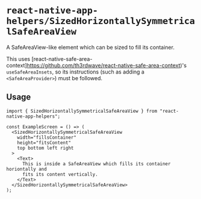 # `react-native-app-helpers/SizedHorizontallySymmetricalSafeAreaView`

A SafeAreaView-like element which can be sized to fill its container.

This uses
[react-native-safe-area-context]https://github.com/th3rdwave/react-native-safe-area-context)'s
`useSafeAreaInsets`, so its instructions (such as adding a `<SafeAreaProvider>`)
must be followed.

## Usage

```tsx
import { SizedHorizontallySymmetricalSafeAreaView } from "react-native-app-helpers";

const ExampleScreen = () => (
  <SizedHorizontallySymmetricalSafeAreaView
    width="fillsContainer"
    height="fitsContent"
    top bottom left right
  >
    <Text>
      This is inside a SafeAreaView which fills its container horiontally and
      fits its content vertically.
    </Text>
  </SizedHorizontallySymmetricalSafeAreaView>
);
```
